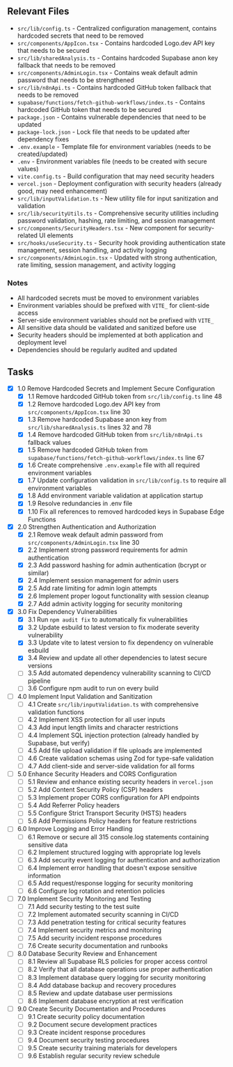 ## Relevant Files

- `src/lib/config.ts` - Centralized configuration management, contains hardcoded secrets that need to be removed
- `src/components/AppIcon.tsx` - Contains hardcoded Logo.dev API key that needs to be secured
- `src/lib/sharedAnalysis.ts` - Contains hardcoded Supabase anon key fallback that needs to be removed
- `src/components/AdminLogin.tsx` - Contains weak default admin password that needs to be strengthened
- `src/lib/n8nApi.ts` - Contains hardcoded GitHub token fallback that needs to be removed
- `supabase/functions/fetch-github-workflows/index.ts` - Contains hardcoded GitHub token that needs to be secured
- `package.json` - Contains vulnerable dependencies that need to be updated
- `package-lock.json` - Lock file that needs to be updated after dependency fixes
- `.env.example` - Template file for environment variables (needs to be created/updated)
- `.env` - Environment variables file (needs to be created with secure values)
- `vite.config.ts` - Build configuration that may need security headers
- `vercel.json` - Deployment configuration with security headers (already good, may need enhancement)
- `src/lib/inputValidation.ts` - New utility file for input sanitization and validation
- `src/lib/securityUtils.ts` - Comprehensive security utilities including password validation, hashing, rate limiting, and session management
- `src/components/SecurityHeaders.tsx` - New component for security-related UI elements
- `src/hooks/useSecurity.ts` - Security hook providing authentication state management, session handling, and activity logging
- `src/components/AdminLogin.tsx` - Updated with strong authentication, rate limiting, session management, and activity logging

### Notes

- All hardcoded secrets must be moved to environment variables
- Environment variables should be prefixed with `VITE_` for client-side access
- Server-side environment variables should not be prefixed with `VITE_`
- All sensitive data should be validated and sanitized before use
- Security headers should be implemented at both application and deployment level
- Dependencies should be regularly audited and updated

## Tasks

- [x] 1.0 Remove Hardcoded Secrets and Implement Secure Configuration
  - [x] 1.1 Remove hardcoded GitHub token from `src/lib/config.ts` line 48
  - [x] 1.2 Remove hardcoded Logo.dev API key from `src/components/AppIcon.tsx` line 30
  - [x] 1.3 Remove hardcoded Supabase anon key from `src/lib/sharedAnalysis.ts` lines 32 and 78
  - [x] 1.4 Remove hardcoded GitHub token from `src/lib/n8nApi.ts` fallback values
  - [x] 1.5 Remove hardcoded GitHub token from `supabase/functions/fetch-github-workflows/index.ts` line 67
  - [x] 1.6 Create comprehensive `.env.example` file with all required environment variables
  - [x] 1.7 Update configuration validation in `src/lib/config.ts` to require all environment variables
  - [x] 1.8 Add environment variable validation at application startup
  - [x] 1.9 Resolve redundancies in .env file
  - [x] 1.10 Fix all references to removed hardcoded keys in Supabase Edge Functions

- [x] 2.0 Strengthen Authentication and Authorization
  - [x] 2.1 Remove weak default admin password from `src/components/AdminLogin.tsx` line 30
  - [x] 2.2 Implement strong password requirements for admin authentication
  - [x] 2.3 Add password hashing for admin authentication (bcrypt or similar)
  - [x] 2.4 Implement session management for admin users
  - [x] 2.5 Add rate limiting for admin login attempts
  - [x] 2.6 Implement proper logout functionality with session cleanup
  - [x] 2.7 Add admin activity logging for security monitoring

- [x] 3.0 Fix Dependency Vulnerabilities
  - [x] 3.1 Run `npm audit fix` to automatically fix vulnerabilities
  - [x] 3.2 Update esbuild to latest version to fix moderate severity vulnerability
  - [x] 3.3 Update vite to latest version to fix dependency on vulnerable esbuild
  - [x] 3.4 Review and update all other dependencies to latest secure versions
  - [ ] 3.5 Add automated dependency vulnerability scanning to CI/CD pipeline
  - [ ] 3.6 Configure npm audit to run on every build

- [ ] 4.0 Implement Input Validation and Sanitization
  - [ ] 4.1 Create `src/lib/inputValidation.ts` with comprehensive validation functions
  - [ ] 4.2 Implement XSS protection for all user inputs
  - [ ] 4.3 Add input length limits and character restrictions
  - [ ] 4.4 Implement SQL injection protection (already handled by Supabase, but verify)
  - [ ] 4.5 Add file upload validation if file uploads are implemented
  - [ ] 4.6 Create validation schemas using Zod for type-safe validation
  - [ ] 4.7 Add client-side and server-side validation for all forms

- [ ] 5.0 Enhance Security Headers and CORS Configuration
  - [ ] 5.1 Review and enhance existing security headers in `vercel.json`
  - [ ] 5.2 Add Content Security Policy (CSP) headers
  - [ ] 5.3 Implement proper CORS configuration for API endpoints
  - [ ] 5.4 Add Referrer Policy headers
  - [ ] 5.5 Configure Strict Transport Security (HSTS) headers
  - [ ] 5.6 Add Permissions Policy headers for feature restrictions

- [ ] 6.0 Improve Logging and Error Handling
  - [ ] 6.1 Remove or secure all 315 console.log statements containing sensitive data
  - [ ] 6.2 Implement structured logging with appropriate log levels
  - [ ] 6.3 Add security event logging for authentication and authorization
  - [ ] 6.4 Implement error handling that doesn't expose sensitive information
  - [ ] 6.5 Add request/response logging for security monitoring
  - [ ] 6.6 Configure log rotation and retention policies

- [ ] 7.0 Implement Security Monitoring and Testing
  - [ ] 7.1 Add security testing to the test suite
  - [ ] 7.2 Implement automated security scanning in CI/CD
  - [ ] 7.3 Add penetration testing for critical security features
  - [ ] 7.4 Implement security metrics and monitoring
  - [ ] 7.5 Add security incident response procedures
  - [ ] 7.6 Create security documentation and runbooks

- [ ] 8.0 Database Security Review and Enhancement
  - [ ] 8.1 Review all Supabase RLS policies for proper access control
  - [ ] 8.2 Verify that all database operations use proper authentication
  - [ ] 8.3 Implement database query logging for security monitoring
  - [ ] 8.4 Add database backup and recovery procedures
  - [ ] 8.5 Review and update database user permissions
  - [ ] 8.6 Implement database encryption at rest verification

- [ ] 9.0 Create Security Documentation and Procedures
  - [ ] 9.1 Create security policy documentation
  - [ ] 9.2 Document secure development practices
  - [ ] 9.3 Create incident response procedures
  - [ ] 9.4 Document security testing procedures
  - [ ] 9.5 Create security training materials for developers
  - [ ] 9.6 Establish regular security review schedule
